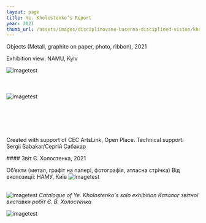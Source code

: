 ```yaml
---
layout: page
title: Ye. Kholostenko’s Report
year: 2021
thumb_url: /assets/images/disciplinovane-bacenna-disciplined-vision/kholostenko_web.jpg
---
```


<section markdown="1" class="EN">
Objects (Metall, graphite on paper, photo, ribbon), 2021 <br>


Exhibition view: NAMU, Kyiv <br>

![imagetest]({{site.baseurl}}/assets/images/kholostenko/kholostenko34-min.png)
<br><br>
<br><br>
![imagetest]({{site.baseurl}}/assets/images/kholostenko/kholostenko54-min.png)

<br><br>
<br><br>

Created with support of CEC ArtsLink, Open Place.
Technical support: Sergii Sabakar/Сергій Сабакар
</section>

<section markdown="1" class="UKR">
#### Звіт Є. Холостенка, 2021

Об’єкти (метал, графіт на папері, фотографія, атласна стрічка) 
Від експозиції: НАМУ, Київ
![imagetest]({{site.baseurl}}/assets/images/kholostenko/kholostenko09-min.png)
<br><br>

![imagetest]({{site.baseurl}}/assets/images/kholostenko/kholostenko18-min.png)
*Catalogue of Ye. Kholostenko's solo exhibition* *Каталог звітної виставки робіт Є. В. Холостенка*

![imagetest]({{site.baseurl}}/assets/images/kholostenko/kholostenko44-min.png#50)

</section>